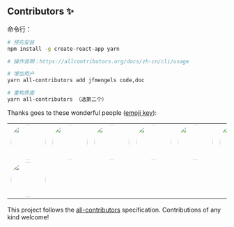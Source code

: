 ## Contributors ✨

命令行：

```bash
# 预先安装
npm install -g create-react-app yarn

# 操作说明：https://allcontributors.org/docs/zh-cn/cli/usage

# 增加用户
yarn all-contributors add jfmengels code,doc

# 重构界面
yarn all-contributors （选第二个）
```

Thanks goes to these wonderful people ([emoji key](https://allcontributors.org/docs/en/emoji-key)):

<!-- ALL-CONTRIBUTORS-LIST:START - Do not remove or modify this section -->
<!-- prettier-ignore-start -->
<!-- markdownlint-disable -->
<table>
  <tr>
    <td align="center"><a href="http://www.itcodes.cn/"><img src="https://avatars2.githubusercontent.com/u/8282645?v=4" width="80px;" style="border-radius: 80px;"/><br/></a></td>
    <td align="center"><a href="https://www.kkzhilu.xyz/"><img src="https://avatars2.githubusercontent.com/u/34807944?v=4" width="80px;" style="border-radius: 80px;"/><br/></a></td>
    <td align="center"><a href="https://dingxuewen.com/"><img src="https://avatars3.githubusercontent.com/u/26959437?v=4" width="80px;" style="border-radius: 80px;"/><br/></a></td>
    <td align="center"><a href="https://juejin.im/user/5c1b4d04e51d450eca5af1dd"><img src="https://avatars0.githubusercontent.com/u/45115006?v=4" width="80px;" style="border-radius: 80px;"/><br/></a></td>
    <td align="center"><a href="https://youngjuning.js.org/"><img src="https://avatars2.githubusercontent.com/u/13204332?v=4" width="80px;" style="border-radius: 80px;"/><br/></a></td>
    <td align="center"><a href="https://github.com/Cookieboty"><img src="https://avatars3.githubusercontent.com/u/13778283?v=4" width="80px;" style="border-radius: 80px;"/><br/></a></td>
    <td align="center"><a href="https://juejin.im/user/59c7ae3d518825788565af37"><img src="https://avatars0.githubusercontent.com/u/31562877?v=4" width="80px;" style="border-radius: 80px;"/><br/></a></td>
  </tr>
  <tr>
    <td align="center"><a href="https://github.com/he-erduo"><img src="https://avatars2.githubusercontent.com/u/33930171?v=4" width="80px;" style="border-radius: 80px;"/><br/></a></td>
  </tr>
</table>

<!-- markdownlint-restore -->
<!-- prettier-ignore-end -->

<!-- ALL-CONTRIBUTORS-LIST:END -->

This project follows the [all-contributors](https://github.com/all-contributors/all-contributors) specification. Contributions of any kind welcome!
